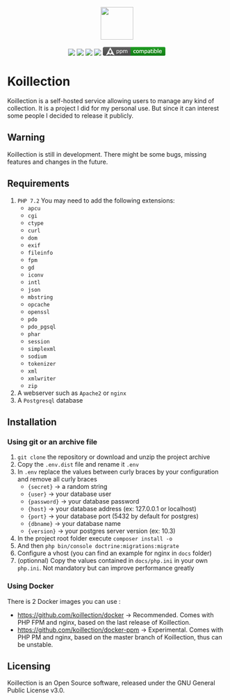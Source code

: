 <p align="center">
    <a href="https://koillection.com" target="_blank">
        <img src="https://avatars3.githubusercontent.com/u/38983306?s=200&v=4" width="75" height="75">
    </a>
</p>

<p align="center">
    <img src="https://img.shields.io/github/license/koillection/koillection.svg" />
    <img src="https://img.shields.io/github/release/koillection/koillection.svg" />
    <img src="https://img.shields.io/scrutinizer/g/koillection/koillection.svg" />
    <img src="https://img.shields.io/travis/koillection/koillection/master.svg" />
    <img src="https://raw.githubusercontent.com/php-pm/ppm-badge/master/ppm-badge.png" />    
</p>

# Koillection

Koillection is a self-hosted service allowing users to manage any kind of collection.
It is a project I did for my personal use. But since it can interest some people I decided to release it publicly. 

## Warning

Koillection is still in development. There might be some bugs, missing features and changes in the future.

## Requirements

1. `PHP 7.2` You may need to add the following extensions:
    - `apcu`
    - `cgi`
    - `ctype`
    - `curl`
    - `dom`   
    - `exif`
    - `fileinfo`
    - `fpm`
    - `gd`
    - `iconv`
    - `intl`
    - `json`
    - `mbstring`    
    - `opcache`    
    - `openssl`
    - `pdo`    
    - `pdo_pgsql`    
    - `phar`
    - `session`
    - `simplexml`
    - `sodium`
    - `tokenizer`
    - `xml`
    - `xmlwriter`    
    - `zip`              
2. A webserver such as `Apache2` or `nginx` 
3. A `Postgresql` database

## Installation
### Using git or an archive file

1. `git clone` the repository or download and unzip the project archive
2. Copy the `.env.dist` file and rename it `.env`
3. In `.env` replace the values between curly braces by your configuration and remove all curly braces
    - `{secret}` -> a random string
    - `{user}` -> your database user
    - `{password}` -> your database password
    - `{host}` -> your database address (ex: 127.0.0.1 or localhost)
    - `{port}` -> your database port (5432 by default for postgres)
    - `{dbname}` -> your database name
    - `{version}` -> your postgres server version (ex: 10.3)    
4. In the project root folder execute `composer install -o`
5. And then `php bin/console doctrine:migrations:migrate`
6. Configure a vhost (you can find an example for nginx in `docs` folder)
7. (optionnal) Copy the values contained in `docs/php.ini` in your own `php.ini`. Not mandatory but can improve performance greatly 

### Using Docker
There is 2 Docker images you can use :
* https://github.com/koillection/docker -> Recommended. Comes with PHP FPM and nginx, based on the last release of Koillection.
* https://github.com/koillection/docker-ppm -> Experimental. Comes with PHP PM and nginx, based on the master branch of Koillection, thus can be unstable.

## Licensing

Koillection is an Open Source software, released under the GNU General Public License v3.0. 

